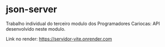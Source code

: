 <h1>json-server</h1>

<p>Trabalho individual do terceiro modulo dos Programadores Cariocas: API desenvolvido neste modulo.</p>

Link no render: https://servidor-vite.onrender.com
